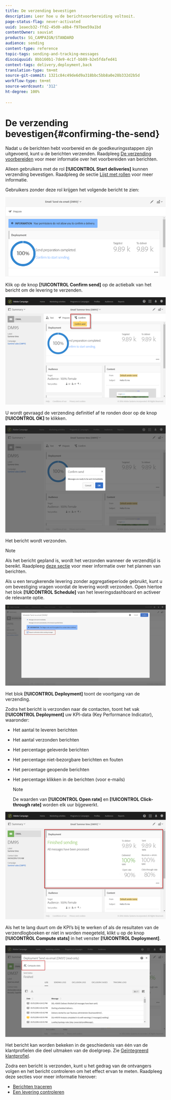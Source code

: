 ```yaml
---
title: De verzending bevestigen
description: Leer hoe u de berichtvoorbereiding voltooit.
page-status-flag: never-activated
uuid: 1eaecb32-ffd2-45d0-a8b4-f97bee59a1bd
contentOwner: sauviat
products: SG_CAMPAIGN/STANDARD
audience: sending
content-type: reference
topic-tags: sending-and-tracking-messages
discoiquuid: 8bb160b1-7de9-4c1f-bb89-b2e5fdafed41
context-tags: delivery,deployment,back
translation-type: tm+mt
source-git-commit: 1321c84c49de6d9a318bbc5bb8a0e28b332d2b5d
workflow-type: tm+mt
source-wordcount: '312'
ht-degree: 100%

---
```



# De verzending bevestigen{#confirming-the-send}

Nadat u de berichten hebt voorbereid en de goedkeuringsstappen zijn uitgevoerd, kunt u de berichten verzenden. Raadpleeg [De verzending voorbereiden](../../sending/using/preparing-the-send.md) voor meer informatie over het voorbereiden van berichten.

Alleen gebruikers met de rol **[!UICONTROL Start deliveries]** kunnen verzending bevestigen. Raadpleeg de sectie [Lijst met rollen](../../administration/using/list-of-roles.md) voor meer informatie.

Gebruikers zonder deze rol krijgen het volgende bericht te zien:

![](assets/confirm_delivery_2.png)

Klik op de knop **[!UICONTROL Confirm send]** op de actiebalk van het bericht om de levering te verzenden.

![](assets/confirm_delivery.png)

U wordt gevraagd de verzending definitief af te ronden door op de knop **[!UICONTROL OK]** te klikken.

![](assets/confirm_delivery1.png)

Het bericht wordt verzonden.

>[!NOTE]
>
>Als het bericht gepland is, wordt het verzonden wanneer de verzendtijd is bereikt. Raadpleeg [deze sectie](../../sending/using/about-scheduling-messages.md) voor meer informatie over het plannen van berichten.

Als u een terugkerende levering zonder aggregatieperiode gebruikt, kunt u om bevestiging vragen voordat de levering wordt verzonden. Open hiertoe het blok **[!UICONTROL Schedule]** van het leveringsdashboard en activeer de relevante optie.

![](assets/confirmation_recurring_deliveries.png)

Het blok **[!UICONTROL Deployment]** toont de voortgang van de verzending.

Zodra het bericht is verzonden naar de contacten, toont het vak **[!UICONTROL Deployment]** uw KPI-data (Key Performance Indicator), waaronder:

* Het aantal te leveren berichten
* Het aantal verzonden berichten
* Het percentage geleverde berichten
* Het percentage niet-bezorgbare berichten en fouten
* Het percentage geopende berichten
* Het percentage klikken in de berichten (voor e-mails)

   >[!NOTE]
   >
   >De waarden van **[!UICONTROL Open rate]** en **[!UICONTROL Click-through rate]** worden elk uur bijgewerkt.

![](assets/sending_delivery.png)

Als het te lang duurt om de KPI’s bij te werken of als de resultaten van de verzendlogboeken er niet in worden meegeteld, klikt u op de knop **[!UICONTROL Compute stats]** in het venster **[!UICONTROL Deployment]**.

![](assets/sending_delivery7.png)

Het bericht kan worden bekeken in de geschiedenis van één van de klantprofielen die deel uitmaken van de doelgroep. Zie [Geïntegreerd klantprofiel](../../audiences/using/integrated-customer-profile.md).

Zodra een bericht is verzonden, kunt u het gedrag van de ontvangers volgen en het bericht controleren om het effect ervan te meten. Raadpleeg deze secties voor meer informatie hierover:

* [Berichten traceren](../../sending/using/tracking-messages.md)
* [Een levering controleren](../../sending/using/monitoring-a-delivery.md)

